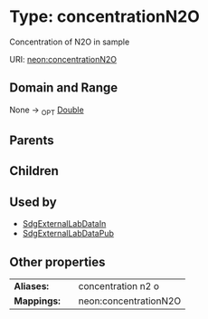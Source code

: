 
# Type: concentrationN2O


Concentration of N2O in sample

URI: [neon:concentrationN2O](https://data.neonscience.org/concentrationN2O)


## Domain and Range

None ->  <sub>OPT</sub> [Double](types/Double.md)

## Parents


## Children


## Used by

 * [SdgExternalLabDataIn](SdgExternalLabDataIn.md)
 * [SdgExternalLabDataPub](SdgExternalLabDataPub.md)

## Other properties

|  |  |  |
| --- | --- | --- |
| **Aliases:** | | concentration n2 o |
| **Mappings:** | | neon:concentrationN2O |

